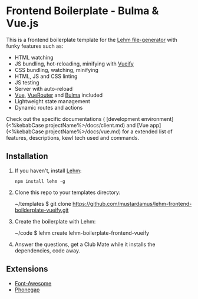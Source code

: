 # Frontend Boilerplate - Bulma & Vue.js

This is a frontend boilerplate template for the
[Lehm file-generator](https://mustardamus.github.io/lehm/) with funky features
such as:

- HTML watching
- JS bundling, hot-reloading, minifying with
  [Vueify](https://github.com/vuejs/vueify)
- CSS bundling, watching, minifying
- HTML, JS and CSS linting
- JS testing
- Server with auto-reload
- [Vue](http://vuejs.org/), [VueRouter](router.vuejs.org/en/index.html) and
  [Bulma](http://bulma.io/) included
- Lightweight state management
- Dynamic routes and actions

Check out the specific documentations (
[development environment](<%kebabCase projectName%>/docs/client.md) and
[Vue app](<%kebabCase projectName%>/docs/vue.md) for a extended list of
features, descriptions, kewl tech used and commands.


## Installation

1. If you haven't, install [Lehm](https://mustardamus.github.io/lehm/):

    `npm install lehm -g`

2. Clone this repo to your templates directory:

    ~/templates $ git clone https://github.com/mustardamus/lehm-frontend-boilderplate-vueify.git

3. Create the boilerplate with Lehm:

    ~/code $ lehm create lehm-boilerplate-frontend-vueify

4. Answer the questions, get a Club Mate while it installs the dependencies,
   code away.

## Extensions

- [Font-Awesome](https://github.com/mustardamus/lehm-bulvue-extend-fontawesome)
- [Phonegap](https://github.com/mustardamus/lehm-bulvue-extend-phonegap)
